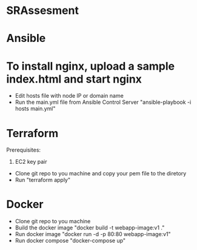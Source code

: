 # SRAssesment

# Ansible 
# To install nginx, upload a sample index.html and start nginx
- Edit hosts file with node IP or domain name
- Run the main.yml file from Ansible Control Server
"ansible-playbook -i hosts main.yml"


# Terraform
Prerequisites:
1. EC2 key pair

- Clone git repo to you machine and copy your pem file to the diretory
- Run "terraform apply"

# Docker
- Clone git repo to you machine 
- Build the docker image "docker build -t webapp-image:v1 ."
- Run docker image "docker run -d -p 80:80 webapp-image:v1"
- Run docker compose "docker-compose up"
